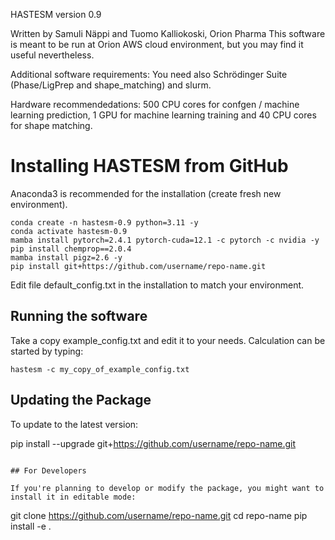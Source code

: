 HASTESM version 0.9

Written by Samuli Näppi and Tuomo Kalliokoski, Orion Pharma
This software is meant to be run at Orion AWS cloud environment, but
you may find it useful nevertheless.

Additional software requirements:
You need also Schrödinger Suite (Phase/LigPrep and shape_matching) and
slurm. 

Hardware recommendedations: 500 CPU cores for confgen / machine learning
prediction, 1 GPU for machine learning training and 40 CPU cores for
shape matching.

# Installing HASTESM from GitHub

Anaconda3 is recommended for the installation (create fresh new environment).

```
conda create -n hastesm-0.9 python=3.11 -y
conda activate hastesm-0.9
mamba install pytorch=2.4.1 pytorch-cuda=12.1 -c pytorch -c nvidia -y
pip install chemprop==2.0.4
mamba install pigz=2.6 -y
pip install git+https://github.com/username/repo-name.git
```

Edit file default_config.txt in the installation to match your environment.

## Running the software

Take a copy example_config.txt and edit it to your needs. Calculation can be started by typing:

```
hastesm -c my_copy_of_example_config.txt
```

## Updating the Package

To update to the latest version:

pip install --upgrade git+https://github.com/username/repo-name.git
```

## For Developers

If you're planning to develop or modify the package, you might want to install it in editable mode:

```
git clone https://github.com/username/repo-name.git
cd repo-name
pip install -e .
```

